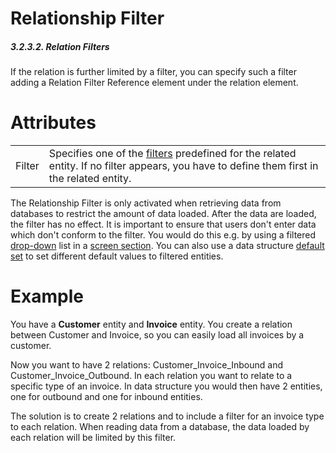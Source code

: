 # Relationship Filter

##### 3.2.3.2. Relation Filters

If the relation is further limited by a filter, you can specify such a filter adding a Relation Filter Reference element under the relation element.

# Attributes

|        |                                                                                                                                                          |
|--------|----------------------------------------------------------------------------------------------------------------------------------------------------------|
| Filter | Specifies one of the [filters](/t/Filters) predefined for the related entity. If no filter appears, you have to define them first in the related entity. |

The Relationship Filter is only activated when retrieving data from databases to restrict the amount of data loaded. After the data are loaded, the filter has no effect. It is important to ensure that users don't enter data which don't conform to the filter. You would do this e.g. by using a filtered [drop-down](/t/Drop-down-Box) list in a [screen section](/t/Screen-Sections). You can also use a data structure [default set](/t/Default-Sets) to set different default values to filtered entities.

# Example

You have a **Customer** entity and **Invoice** entity. You create a relation between Customer and Invoice, so you can easily load all invoices by a customer.

Now you want to have 2 relations: Customer_Invoice_Inbound and Customer_Invoice_Outbound. In each relation you want to relate to a specific type of an invoice. In data structure you would then have 2 entities, one for outbound and one for inbound entities.

The solution is to create 2 relations and to include a filter for an invoice type to each relation. When reading data from a database, the data loaded by each relation will be limited by this filter.  
  
